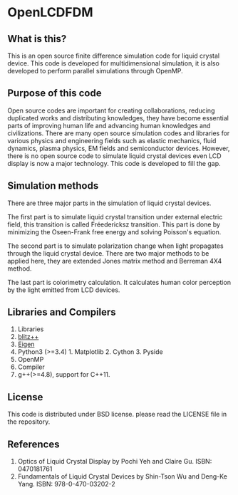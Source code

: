 # OpenLCDFDM
## What is this?
This is an open source finite difference simulation code for liquid crystal device. This code is developed for multidimensional simulation, it is also developed to perform parallel simulations through OpenMP.
## Purpose of this code
Open source codes are important for creating collaborations, reducing duplicated works and distributing knowledges, they have become essential parts of improving human life and advancing human knowledges and civilizations. There are many open source simulation codes and libraries for various physics and engineering fields such as elastic mechanics, fluid dynamics, plasma physics, EM fields and semiconductor devices. However, there is no open source code to simulate liquid crystal devices even LCD display is now a major technology. This code is developed to fill the gap.
## Simulation methods
There are three major parts in the simulation of liquid crystal devices.

The first part is to simulate liquid crystal transition under external electric field, this transition is called Fréedericksz transition. This part is done by minimizing the Oseen-Frank free energy and solving Poisson's equation.

The second part is to simulate polarization change when light propagates through the liquid crystal device. There are two major methods to be applied here, they are extended Jones matrix method and Berreman 4X4 method.

The last part is colorimetry calculation. It calculates human color perception by the light emitted from LCD devices.
## Libraries and Compilers
1. Libraries
  1. [blitz++](http://sourceforge.net/projects/blitz/)
  2. [Eigen](http://eigen.tuxfamily.org/index.php?title=Main_Page)
  3. Python3 (>=3.4)
    1. Matplotlib
    2. Cython
    3. Pyside
  4. OpenMP
2. Compiler
  1. g++(>=4.8), support for C++11.

## License
This code is distributed under BSD license. please read the LICENSE file in the repository.

## References
1. Optics of Liquid Crystal Display by Pochi Yeh and Claire Gu. ISBN: 0470181761
2. Fundamentals of Liquid Crystal Devices by Shin-Tson Wu and Deng-Ke Yang. ISBN: 978-0-470-03202-2
